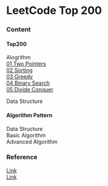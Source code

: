 # LeetCode Top 200


### Content
#### Top200
Alogrithm  
[01 Two Pointers](https://github.com/AuroraRW/Algorithm-Leetcode-Classic/tree/master/Top200/01-TwoPointers)  
[02 Sorting](https://github.com/AuroraRW/Algorithm-Leetcode-Classic/tree/master/Top200/02-Sorting)  
[03 Greedy](https://github.com/AuroraRW/Algorithm-Leetcode-Classic/tree/master/Top200/03-Greedy)  
[04 Binary Search](https://github.com/AuroraRW/Algorithm-Leetcode-Classic/tree/master/Top200/04-BinarySearch)  
[05 Divide Conquer](https://github.com/AuroraRW/Algorithm-Leetcode-Classic/tree/master/Top200/05-DivideConquer)  


Data Structure

#### Algorithm Pattern
Data Structure  
Basic Algorithm  
Advanced Algorithm  
### Reference
[Link](https://github.com/CyC2018/CS-Notes/blob/master/notes/Leetcode%20%E9%A2%98%E8%A7%A3%20-%20%E7%9B%AE%E5%BD%95.md)  
[Link](https://github.com/dashidhy/algorithm-pattern-python)  
